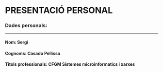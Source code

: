 # PRESENTACIÓ PERSONAL

### Dades personals:
--------------------
#### Nom: Sergi
#### Cognoms: Casado Pellissa
#### Titols professionals: CFGM Sistemes microinformatics i xarxes


